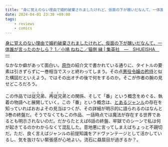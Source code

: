 ```yaml
---
title: "身に覚えのない理由で婚約破棄されましたけれど、仮面の下が醜いだなんて、一体誰が言ったのかしら？"
date: 2024-04-01 23:30 +09:00
tags:
    - reviews
    - comics
---
```


[身に覚えのない理由で婚約破棄されましたけれど、仮面の下が醜いだなんて、一体誰が言ったのかしら？ 1／小鳩 ねねこ／猫側 縁 \| 集英社　―　SHUEISHA　―](https://www.shueisha.co.jp/books/items/contents.html?isbn=978-4-08-855220-0)

なかなか癖があって面白い。[原作](https://ncode.syosetu.com/n7039fp/)の紹介文で書かれている通りに、タイトルの要素は引きずらずに一巻相当でスッと終わってしまう。その点[悪役令嬢の矜持](https://www.manga-up.com/titles/1197)と似た構図だといえよう。ではその出オチの後で何をするのか。そこが作者の腕の見せどころだろう。

この作品では<ruby>従兄弟<rp>(</rp><rt>いとこ</rt><rp>)</rp></ruby>、<ruby>再従兄弟<rp>(</rp><rt>はとこ</rt><rp>)</rp></ruby>との関係、そして「番」という概念をめぐる、執着の物語へと展開していく。この「番」という概念は、[とあるジャンル](https://ja.wikipedia.org/wiki/%E3%82%AA%E3%83%A1%E3%82%AC%E3%83%90%E3%83%BC%E3%82%B9)の存在を知っていればおおよその見当はつくが、その詳細が明示的に語られるのはなんと3巻の終盤だ。そうでなくてもこの作品、一話時点では魔法が存在する世界であるとも明示されないのだ。だからたとえば6話の終盤、牢獄でのシーンで私は何が起きてるのかわからなくて混乱した。意地悪に言ってしまえばちょっと不親切だ。ただ、良く言えばジャンルの前提知識をアドヴァンテージとして活かしているし、気を抜けない緊張感が心地よい。流石に贔屓目が過ぎるか？。
